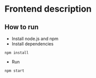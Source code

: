 # Frontend description

## How to run

- Install node.js and npm
- Install dependencies
```
npm install
```
- Run
```
npm start
```

